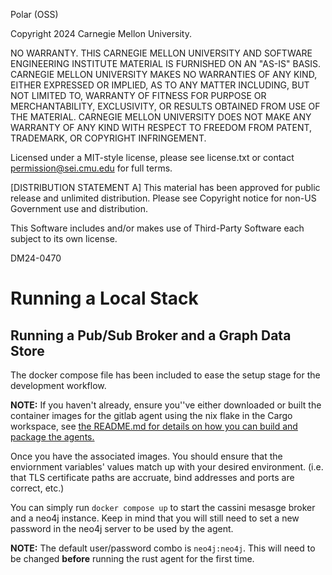 Polar (OSS)

Copyright 2024 Carnegie Mellon University.

NO WARRANTY. THIS CARNEGIE MELLON UNIVERSITY AND SOFTWARE ENGINEERING
INSTITUTE MATERIAL IS FURNISHED ON AN "AS-IS" BASIS. CARNEGIE MELLON
UNIVERSITY MAKES NO WARRANTIES OF ANY KIND, EITHER EXPRESSED OR IMPLIED, AS
TO ANY MATTER INCLUDING, BUT NOT LIMITED TO, WARRANTY OF FITNESS FOR PURPOSE
OR MERCHANTABILITY, EXCLUSIVITY, OR RESULTS OBTAINED FROM USE OF THE
MATERIAL. CARNEGIE MELLON UNIVERSITY DOES NOT MAKE ANY WARRANTY OF ANY KIND
WITH RESPECT TO FREEDOM FROM PATENT, TRADEMARK, OR COPYRIGHT INFRINGEMENT.

Licensed under a MIT-style license, please see license.txt or contact
permission@sei.cmu.edu for full terms.

[DISTRIBUTION STATEMENT A] This material has been approved for public release
and unlimited distribution.  Please see Copyright notice for non-US
Government use and distribution.

This Software includes and/or makes use of Third-Party Software each subject
to its own license.

DM24-0470

# Running a Local Stack
## Running a Pub/Sub Broker and a Graph Data Store

The docker compose file has been included to ease the setup stage for the development workflow.

**NOTE:** If you haven't already, ensure you''ve either downloaded or built the container images for the gitlab agent using the nix flake in the Cargo workspace, see [the README.md for details on how you can build and package the agents.](../../src/agents/gitlab/README.md)

Once you have the associated images. You should ensure that the enviornment variables' values match up with your desired environment.
(i.e. that TLS certificate paths are accruate, bind addresses and ports are correct, etc.)

You can simply run `docker compose up` to start the cassini mesasge broker and a neo4j instance. Keep in mind that you will still need to set a new password in the neo4j server to be used by the agent. 

**NOTE:** The default user/password combo is `neo4j:neo4j`. This will need to be changed **before** running the rust agent for the first time.


